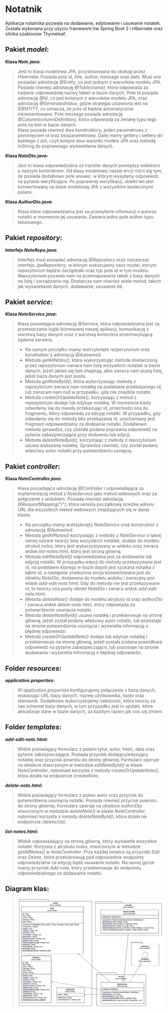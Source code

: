 # Notatnik

Aplikacja notatnika pozwala na dodawanie, edytowanie i usuwanie notatek. Została wykonana przy użyciu framework'ów Spring Boot 2 i Hibernate oraz silnika szablonów Thymeleaf.

## Pakiet _model_:
**Klasa _Note.java_:**  
> Jest to klasa modelowa JPA, przystosowana do obsługi przez Hibernate. Posiada pola id, title, author, message oraz date. Musi ona posiadać adnotację _@Entity_, co jest jednym z warunków modelu JPA. Posiada również adnotację _@Table(name)_, która odpowiada za nadanie odpowiedniej nazwy tabeli w bazie danych. Pole id posiada adnotację _@Id_, co jest kolejnym z warunków modelu JPA, oraz adnotację _@GeneratedValue_, gdzie strategia ustawiona jest na IDENTITY, co oznacza, że pole id będzie automatycznie inkrementowane. Pole message posiada adnotację _@Column(columnDefinition)_, która odpowiada za zmianę typu tego pola na text w bazie danych.  
> Klasa posiada również dwa konstruktory, jeden parametrowy z pominięciem id oraz bezparametrowy. Dalej mamy gettery i settery do każdego z pól, czyli kolejne dwa warunki modelu JPA oraz metodę toString do poprawnego wyświetlania danych.

**Klasa _NoteDto.java_:**
> Jest to klasa odpowiedzialna za transfer danych pomiędzy widokiem a naszym kontrolerem. Od klasy modelowej naszej encji różni się tym, że posiada dodatkowo pole answer, w którym wysyłamy odpowiedź na pytanie weryfikujące. Po poprawnej weryfikacji, obiekt ten jest konwertowany na klase modelową JPA z wszystkimi koniecznymi polami.

**Klasa _AuthorDto.java_:**
> Klasa która odpowiedzialna jest za przesyłanie informacji o autorze notatki w momencie jej usuwania. Zawiera jedno pole author typu tekstowego.

## Pakiet _repository_:
**Interfejs _NoteRepo.java_:**
> Interfejs musi posiadać adnotację _@Repository_ oraz rozszerzać interfejs _JpaRepository_, w którym wskazujemy nasz model, którym repozytorium będzie zarządzało oraz typ pola id w tym modelu. Repozytorium pozwala nam na przemapowanie tabeli z bazy danych na listę i zarządzanie nią. Dostarcza nam również wiele metod, takich jak wyświetlanie danych, dodawanie, usuwanie itd.

## Pakiet _service_:
**Klasa _NoteService.java_:**
> Klasa posiadająca adnotację @Service, która odpowiedzialna jest za przetwarzanie logiki biznesowej naszej aplikacji, komunikację z warstwą bazy danych oraz z warstwą kontorlera przechwytującą żądania serwera.
> - Na samym początku mamy wstrzyknięte rezporytorium oraz konstruktor z adnotacją _@Autowired_.
> - Metoda _getAllNotes()_, która wykorzystując metodę dostarczoną przez repozytorium zwraca nam listę wszystkich notatek w bazie danych, jeżeli jakieś się tam znajdują, albo zwraca nam pustą listę, jeżeli baza danych jest pusta.
> - Metoda _getNoteById()_, która wykorzystując metodę z repozytorium zwraca nam notatkę na podstawie przekazanego id, lub zwracam nam null w przypadku, gdy nie znajdzie notatki.
> - Metoda _createOrUpdateNote()_, korzystając z metod z repozytorium dodaje lub edytuje notatkę. W momencie kiedy odwołamy się do meody przekazując id, przechodzi ona do fragmentu, który odpowiada za edcyję notatki. W przypadku, gdy odwołamy się do metody bez przekazania id, uruchamiany jest fragment odpowiedzialny za dodawnie notatki. Dodatkowo metoda sprawdza, czy została podana poprawna odpowiedź na pytanie zabezpieczające przy dodawniu lub edycji.
> - Metoda _deleteNoteById()_, korzystając z metody z repozytorium usuwa wskazaną notatkę. Sprawdza również, czy został podany właściwy autor notatki przy potwierdzeniu usnięcia.

## Pakiet _controller_:
**Klasa _NoteController.java_:**
> Klasa posiadająca adnotację _@Controller_ i odpowiadająca za implementację metod z _NoteService_ jako metod webowych oraz za połączenie z widokiem. Posiada również adnotację _@RequestMapping("/")_, która określa początkową ścieżkę adresu URL dla wszystkich metod webowych znajdujących się w danej klasie.
> - Na początku mamy wstrzyknięty _NoteService_ oraz konstruktor z adnotacją _@Autowired_.
> - Metoda _getAllNotes()_ korzystając z metody z _NoteService_ o takiej samej nazwie tworzy listę wszystkich notatek, dodaje do modelu atrybut _notes_, który jest wykorzystywany w widoku oraz zwraca widok _list-notes.html_, który jest stroną główną.
> - Metoda _editNoteById()_ odpowiedzialna jest za dodawanie lub edycję notatki. W przypadku edycji do metody przekazywane jest id, na podstawie którego w bazie daych jest szukana notatka z takim id, a następnie znaleziona encja konwertowana jest do obiektu _NoteDto_, dodawana do modelu widoku i zwracany jest widok _add-edit-note.html_. Gdy do metody nie jest przekazywane id, to tworzy ona pusty obiekt _NoteDto_ i zwraca widok _add-edit-note.html_.
> - Metoda _deleteNote()_ dodaje do modelu atrybuty _id_ oraz _authorDto_ i zwraca widok _delete-note.html_, który odpowiada za potwierdzenie usunięcia notatki.
> - Metoda _deleteNoteById()_ usuwa notatkę i przekierowuje na stronę główną, jeżeli został podany właściwy autor notatki, lub pozostaje na stronie potwierdzenia usunięcia i wyświetla informację o błędnej odpowiedzi.
> - Metoda _createOrUpdateNote()_ dodaje lub edytuje notatkę i przekierowuje na stronę główną, jeżeli została podana prawidłowa odpowiedź na pytanie zabezpieczające, lub pozostaje na stronie dodawania i wyświetla informację o błędnej odpowiedzi.

## Folder _resources_:
**_application.properties_:**
> W _application.properties_ konfigurujemy połączenie z bazą danych, wskazując URL bazy danych, nazwę użytkownika, hasło oraz sterownik. Dodatkowo wykorzystujemy zależność, która tworzy za nas schemat bazy danych, w tym przypadku jest to _update_, które aktualizuje dane w bazie danych, za każdym razem jak coś się zmieni.

## Folder _templates_:
**_add-edit-note.html_:**
> Widok posiadający formularz z polami tytuł, autor, treść, data oraz pytanie zabezpieczające. Posiada przycisk dodający/edytujący notatkę oraz przycisk powrotu do strony głównej. Formularz operuje na obiekcie stworzonym w metodzie _editNoteById()_ w klasie _NoteController_, natomiast korzysta z metody _createOrUpdateNote()_, która działa na endpoincie _/createNote_.

**_delete-note.html_:**
> Widok posiadający formularz z polem autor oraz przycisk do potwierdzenia usunięcia notatki. Posiada również przycisk powrotu do strony głównej. Formularz operuje na obiekcie _authorDto_ stworzonym w metodzie _deleteNote()_ w klasie _NoteController_, natomiast korzysta z metody _deleteNoteById()_, która działa na endpoincie _/delete/{id}_.

**_list-notes.html_:**
> Widok odpowiadający za stronę główną, który wyświetla wszystkie notatki. Korzysta z atrybutu _notes_, stworzonym w metodzie _getAllNotes()_ w _NoteController_. Przy każdej notatce są przyciski _Edit_ oraz _Delete_, które przekierowują pod odpowiednie endpointy odpowiedzialne za edycję bądź usuwanie notatki. Na samej górze mamy przycisk _Add note_, który przekierowuje do endpointu odpowiedzialnego za dodawanie notatki.

## Diagram klas:
> ![diagram klas](/uml/uml.png)
